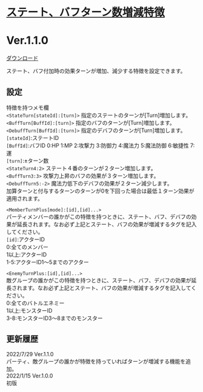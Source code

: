 # [ステート、バフターン数増減特徴](https://raw.githubusercontent.com/nuun888/MZ/master/NUUN_StateBuffTurnPlus.js)
# Ver.1.1.0
[ダウンロード](https://raw.githubusercontent.com/nuun888/MZ/master/NUUN_StateBuffTurnPlus.js)  

ステート、バフ付加時の効果ターンが増加、減少する特徴を設定できます。

## 設定
特徴を持つメモ欄  
`<StateTurn[stateId]:[turn]>` 指定のステートのターンが[Turn]増加します。  
`<BuffTurn[BuffId]:[turn]>` 指定のバフのターンが[Turn]増加します。  
`<DebuffTurn[BuffId]:[turn]>` 指定のデバフのターンが[Turn]増加します。  
`[stateId]`:ステートID  
`[BuffId]`:バフID 0:HP 1:MP 2:攻撃力 3:防御力 4:魔法力 5:魔法防御 6:敏捷性 7:運  
`[turn]`:±ターン数  
`<StateTurn4:2>` ステート４番のターンが２ターン増加します。  
`<BuffTurn3:3>` 攻撃力上昇のバフの効果が３ターン増加します。  
`<DebuffTurn5:-2>` 魔法力低下のデバフの効果が２ターン減少します。  
加算ターンと付与するターンのターンが0を下回った場合は最低１ターン効果が適用されます。  

`<MemberTurnPlus[mode]:[id],[id]...>`  
パーティメンバーの誰かがこの特徴を持つときに、ステート、バフ、デバフの効果が延長されます。なお必ず上記とステート、バフの効果が増減するタグを記入してください。  
`[id]`:アクターID  
0:全てのメンバー  
1以上:アクターID  
1-5:アクターID1～5までのアクター  

`<EnemyTurnPlus:[id],[id]...>`  
敵グループの誰かがこの特徴を持つときに、ステート、バフ、デバフの効果が延長されます。なお必ず上記とステート、バフの効果が増減するタグを記入してください。  
0:全てのバトルエネミー  
1以上:モンスターID  
3-8:モンスターID3～8までのモンスター  

## 更新履歴
2022/7/29 Ver.1.1.0  
パーティ、敵グループの誰かが特徴を持っていればターンが増減する機能を追加。  
2022/1/15 Ver.1.0.0  
初版
